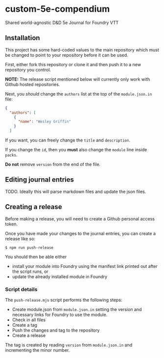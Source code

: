 # custom-5e-compendium

Shared world-agnostic D&D 5e Journal for Foundry VTT

## Installation

This project has some hard-coded values to the main repository which must 
be changed to point to your repository before it can be used.

First, either fork this repository or clone it and then push it to a new 
repository you control.

**NOTE:** The release script mentioned below will currently only work with Github hosted repositories.

Next, you *should* change the `authors` list at the top of the `module.json.in` file:
```json
{
  "authors": [
    {
      "name": "Wesley Griffin"
    }
  ]
```

If you want, you can freely change the `title` and `description`.

If you change the `id`, then you **must** also change the `module` line inside `packs`.

**Do not** remove `version` from the end of the file.

## Editing journal entries

TODO. Ideally this will parse markdown files and update the json files.

## Creating a release

Before making a release, you will need to create a Github personal access token.


Once you have made your changes to the journal entries, you can create a release like so:
```shell
$ npm run push-release
```

You should then be able either
- install your module into Foundry using the manifest link printed out after the script runs, or
- update the already installed module in Foundry

### Script details
The `push-release.mjs` script performs the following steps:
- Create module.json from `module.json.in` setting the version and necessary links for Foundry to use the module.
- Check in all files
- Create a tag
- Push the changes and tag to the repository
- Create a release

The tag is created by reading `version` from `module.json.in` and incrementing the minor number.